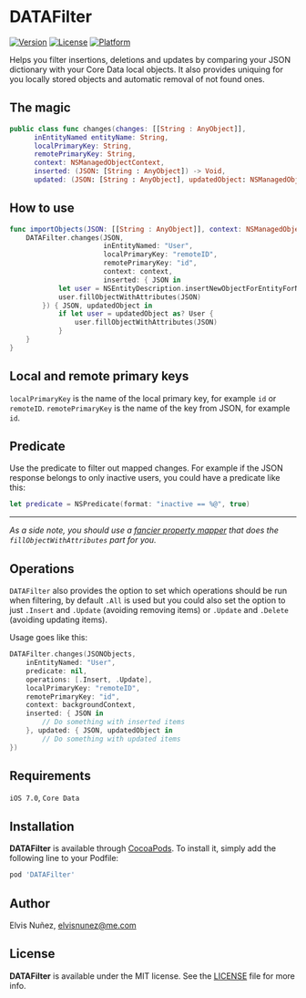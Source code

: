 # DATAFilter

[![Version](https://img.shields.io/cocoapods/v/DATAFilter.svg?style=flat)](http://cocoadocs.org/docsets/DATAFilter)
[![License](https://img.shields.io/cocoapods/l/DATAFilter.svg?style=flat)](http://cocoadocs.org/docsets/DATAFilter)
[![Platform](https://img.shields.io/cocoapods/p/DATAFilter.svg?style=flat)](http://cocoadocs.org/docsets/DATAFilter)

Helps you filter insertions, deletions and updates by comparing your JSON dictionary with your Core Data local objects. It also provides uniquing for you locally stored objects and automatic removal of not found ones.

## The magic

```swift
public class func changes(changes: [[String : AnyObject]], 
      inEntityNamed entityName: String, 
      localPrimaryKey: String, 
      remotePrimaryKey: String, 
      context: NSManagedObjectContext, 
      inserted: (JSON: [String : AnyObject]) -> Void, 
      updated: (JSON: [String : AnyObject], updatedObject: NSManagedObject) -> Void)
```

## How to use

```swift
func importObjects(JSON: [[String : AnyObject]], context: NSManagedObjectContext) {
    DATAFilter.changes(JSON,
                       inEntityNamed: "User",
                       localPrimaryKey: "remoteID",
                       remotePrimaryKey: "id",
                       context: context,
                       inserted: { JSON in
            let user = NSEntityDescription.insertNewObjectForEntityForName("User", inManagedObjectContext: context)
            user.fillObjectWithAttributes(JSON)
        }) { JSON, updatedObject in
            if let user = updatedObject as? User {
                user.fillObjectWithAttributes(JSON)
            }
    }
}
```

## Local and remote primary keys

`localPrimaryKey` is the name of the local primary key, for example `id` or `remoteID`.
`remotePrimaryKey` is the name of the key from JSON, for example `id`.

## Predicate

Use the predicate to filter out mapped changes. For example if the JSON response belongs to only inactive users, you could have a predicate like this:

```swift
let predicate = NSPredicate(format: "inactive == %@", true)
```

---------------

*As a side note, you should use a [fancier property mapper](https://github.com/hyperoslo/NSManagedObject-HYPPropertyMapper/blob/master/README.md) that does the `fillObjectWithAttributes` part for you.*

## Operations

`DATAFilter` also provides the option to set which operations should be run when filtering, by default `.All` is used but you could also set the option to just `.Insert` and `.Update` (avoiding removing items) or `.Update` and `.Delete` (avoiding updating items).

Usage goes like this:

```swift
DATAFilter.changes(JSONObjects,
    inEntityNamed: "User",
    predicate: nil,
    operations: [.Insert, .Update],
    localPrimaryKey: "remoteID",
    remotePrimaryKey: "id",
    context: backgroundContext,
    inserted: { JSON in
        // Do something with inserted items
    }, updated: { JSON, updatedObject in
        // Do something with updated items
})
```

## Requirements

`iOS 7.0`, `Core Data`

## Installation

**DATAFilter** is available through [CocoaPods](http://cocoapods.org). To install
it, simply add the following line to your Podfile:

```ruby
pod 'DATAFilter'
```

## Author

Elvis Nuñez, [elvisnunez@me.com](mailto:elvisnunez@me.com)

## License

**DATAFilter** is available under the MIT license. See the [LICENSE](https://github.com/3lvis/DATAFilter/blob/master/LICENSE.md) file for more info.
